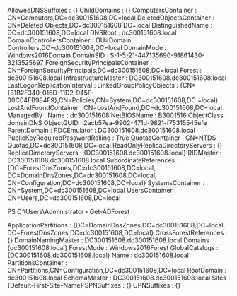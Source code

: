 AllowedDNSSuffixes                 : {}
ChildDomains                       : {}
ComputersContainer                 : CN=Computers,DC=dc300151608,DC=local
DeletedObjectsContainer            : CN=Deleted Objects,DC=dc300151608,DC=local
DistinguishedName                  : DC=dc300151608,DC=local
DNSRoot                            : dc300151608.local
DomainControllersContainer         : OU=Domain Controllers,DC=dc300151608,DC=local
DomainMode                         : Windows2016Domain
DomainSID                          : S-1-5-21-447135690-91861430-3213525697
ForeignSecurityPrincipalsContainer : CN=ForeignSecurityPrincipals,DC=dc300151608,DC=local
Forest                             : dc300151608.local
InfrastructureMaster               : DC300151608.dc300151608.local
LastLogonReplicationInterval       :
LinkedGroupPolicyObjects           : {CN={31B2F340-016D-11D2-945F-00C04FB984F9},CN=Policies,CN=System,DC=dc300151608,DC
                                     =local}
LostAndFoundContainer              : CN=LostAndFound,DC=dc300151608,DC=local
ManagedBy                          :
Name                               : dc300151608
NetBIOSName                        : B3001516
ObjectClass                        : domainDNS
ObjectGUID                         : 2acb57ea-9902-471d-9821-f75315545efe
ParentDomain                       :
PDCEmulator                        : DC300151608.dc300151608.local
PublicKeyRequiredPasswordRolling   : True
QuotasContainer                    : CN=NTDS Quotas,DC=dc300151608,DC=local
ReadOnlyReplicaDirectoryServers    : {}
ReplicaDirectoryServers            : {DC300151608.dc300151608.local}
RIDMaster                          : DC300151608.dc300151608.local
SubordinateReferences              : {DC=ForestDnsZones,DC=dc300151608,DC=local,
                                     DC=DomainDnsZones,DC=dc300151608,DC=local,
                                     CN=Configuration,DC=dc300151608,DC=local}
SystemsContainer                   : CN=System,DC=dc300151608,DC=local
UsersContainer                     : CN=Users,DC=dc300151608,DC=local



PS C:\Users\Administrator> Get-ADForest


ApplicationPartitions : {DC=DomainDnsZones,DC=dc300151608,DC=local, DC=ForestDnsZones,DC=dc300151608,DC=local}
CrossForestReferences : {}
DomainNamingMaster    : DC300151608.dc300151608.local
Domains               : {dc300151608.local}
ForestMode            : Windows2016Forest
GlobalCatalogs        : {DC300151608.dc300151608.local}
Name                  : dc300151608.local
PartitionsContainer   : CN=Partitions,CN=Configuration,DC=dc300151608,DC=local
RootDomain            : dc300151608.local
SchemaMaster          : DC300151608.dc300151608.local
Sites                 : {Default-First-Site-Name}
SPNSuffixes           : {}
UPNSuffixes           : {}
